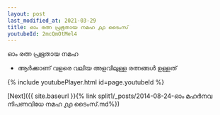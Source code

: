 ```yaml
---
layout: post
last_modified_at: 2021-03-29
title: ഓം രത്ന പ്രഭൂതായ നമഹ ൧൧ ടൈംസ്
youtubeId: 2mcQmOtMel4
---
```

 
 
 ഓം രത്ന പ്രഭൂതായ നമഹ 
 
 -  ആർക്കാണ് വളരെ വലിയ അളവിലുള്ള രത്നങ്ങൾ ഉള്ളത് 
 
  
 
  
 
 
 
 
 
 


{% include youtubePlayer.html id=page.youtubeId %}
 
[Next]({{ site.baseurl }}{% link  split1/_posts/2014-08-24-ഓം മഹർനവ നിപണവിധേ നമഹ ൧൧ ടൈംസ്.md%})
 

